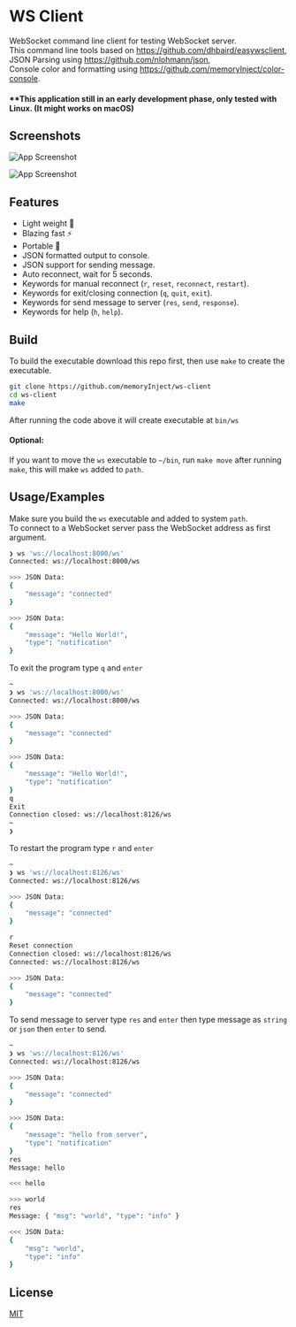 
# WS Client

WebSocket command line client for testing WebSocket server.  
This command line tools based on https://github.com/dhbaird/easywsclient,   
JSON Parsing using https://github.com/nlohmann/json,   
Console color and formatting using https://github.com/memoryInject/color-console.  

#### **This application still in an early development phase, only tested with Linux. (It might works on macOS)
## Screenshots

![App Screenshot](https://res.cloudinary.com/memoryinject/image/upload/h_458,c_scale/v1648024478/ws-client-01_lldds8.png)

![App Screenshot](https://res.cloudinary.com/memoryinject/image/upload/h_458,c_scale/v1648024485/ws-client-02_sl3b32.png)



## Features
- Light weight 🍂
- Blazing fast ⚡
- Portable 💼
- JSON formatted output to console.
- JSON support for sending message.
- Auto reconnect, wait for 5 seconds.
- Keywords for manual reconnect (`r`, `reset`, `reconnect`, `restart`).
- Keywords for exit/closing connection (`q`, `quit`, `exit`).
- Keywords for send message to server (`res`, `send`, `response`).
- Keywords for help (`h`, `help`).


## Build

To build the executable download this repo first, then use `make` to create the executable.

```bash
git clone https://github.com/memoryInject/ws-client
cd ws-client
make
```

After running the code above it will create executable at `bin/ws`

#### Optional:
If you want to move the `ws` executable to `~/bin`, run `make move` after running `make`, 
this will make `ws` added to `path`. 
## Usage/Examples
Make sure you build the `ws` executable and added to system `path`.   
To connect to a WebSocket server pass the WebSocket address as first argument.

```bash
❯ ws 'ws://localhost:8000/ws'
Connected: ws://localhost:8000/ws

>>> JSON Data:
{
    "message": "connected"
}

>>> JSON Data:
{
    "message": "Hello World!",
    "type": "notification"
}
```

To exit the program type `q` and `enter`
```bash
~
❯ ws 'ws://localhost:8000/ws'
Connected: ws://localhost:8000/ws

>>> JSON Data:
{
    "message": "connected"
}

>>> JSON Data:
{
    "message": "Hello World!",
    "type": "notification"
}
q
Exit
Connection closed: ws://localhost:8126/ws
~
❯ 
```
   
To restart the program type `r` and `enter`
```bash
~                                                                                  
❯ ws 'ws://localhost:8126/ws'
Connected: ws://localhost:8126/ws

>>> JSON Data:
{
    "message": "connected"
}

r
Reset connection
Connection closed: ws://localhost:8126/ws
Connected: ws://localhost:8126/ws

>>> JSON Data:
{
    "message": "connected"
}
```

To send message to server type `res` and `enter` then type message as `string` or `json` then `enter` to send.
```bash
~                                                                                     
❯ ws 'ws://localhost:8126/ws'
Connected: ws://localhost:8126/ws

>>> JSON Data:
{
    "message": "connected"
}

>>> JSON Data:
{
    "message": "hello from server",
    "type": "notification"
}
res
Message: hello

<<< hello

>>> world
res
Message: { "msg": "world", "type": "info" }

<<< JSON Data:
{
    "msg": "world",
    "type": "info"
}

```
## License

[MIT](https://choosealicense.com/licenses/mit/)

